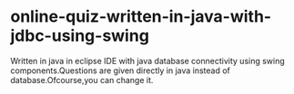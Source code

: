 # online-quiz-written-in-java-with-jdbc-using-swing
Written in java in eclipse IDE with java database connectivity using swing components.Questions are given directly in java instead of database.Ofcourse,you can change it.
